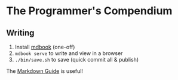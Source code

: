 # The Programmer's Compendium

## Writing

1. Install [mdbook](https://github.com/rust-lang/mdBook) (one-off)
2. `mdbook serve` to write and view in a browser
3. `./bin/save.sh` to save (quick commit all & publish)

The [Markdown Guide](https://www.markdownguide.org/) is useful!
